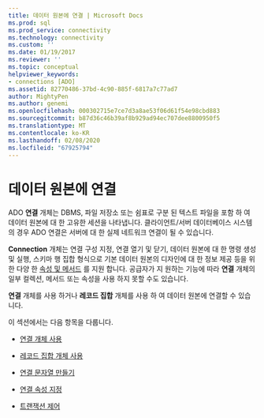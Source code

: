 ```yaml
---
title: 데이터 원본에 연결 | Microsoft Docs
ms.prod: sql
ms.prod_service: connectivity
ms.technology: connectivity
ms.custom: ''
ms.date: 01/19/2017
ms.reviewer: ''
ms.topic: conceptual
helpviewer_keywords:
- connections [ADO]
ms.assetid: 82770486-37bd-4c90-885f-6817a7c77ad7
author: MightyPen
ms.author: genemi
ms.openlocfilehash: 000302715e7ce7d3a8ae53f06d61f54e98cbd883
ms.sourcegitcommit: b87d36c46b39af8b929ad94ec707dee8800950f5
ms.translationtype: MT
ms.contentlocale: ko-KR
ms.lasthandoff: 02/08/2020
ms.locfileid: "67925794"
---
```

# <a name="connecting-to-data-sources"></a>데이터 원본에 연결
ADO **연결** 개체는 DBMS, 파일 저장소 또는 쉼표로 구분 된 텍스트 파일을 포함 하 여 데이터 원본에 대 한 고유한 세션을 나타냅니다. 클라이언트/서버 데이터베이스 시스템의 경우 ADO 연결은 서버에 대 한 실제 네트워크 연결이 될 수 있습니다.  
  
 **Connection** 개체는 연결 구성 지정, 연결 열기 및 닫기, 데이터 원본에 대 한 명령 생성 및 실행, 스키마 행 집합 형식으로 기본 데이터 원본의 디자인에 대 한 정보 제공 등을 위한 다양 한 [속성 및 메서드](../../../ado/reference/ado-api/connection-object-properties-methods-and-events.md) 를 지원 합니다. 공급자가 지 원하는 기능에 따라 **연결** 개체의 일부 컬렉션, 메서드 또는 속성을 사용 하지 못할 수도 있습니다.  
  
 **연결** 개체를 사용 하거나 **레코드 집합** 개체를 사용 하 여 데이터 원본에 연결할 수 있습니다.  
  
 이 섹션에서는 다음 항목을 다룹니다.  
  
-   [연결 개체 사용](../../../ado/guide/data/using-a-connection-object.md)  
  
-   [레코드 집합 개체 사용](../../../ado/guide/data/using-a-recordset-object.md)  
  
-   [연결 문자열 만들기](../../../ado/guide/data/creating-a-connection-string.md)  
  
-   [연결 속성 지정](../../../ado/guide/data/specifying-connection-properties.md)  
  
-   [트랜잭션 제어](../../../ado/guide/data/controlling-transactions-ado.md)
